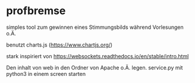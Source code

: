 # profbremse
simples tool zum gewinnen eines Stimmungsbilds während Vorlesungen o.Ä. 

benutzt charts.js (https://www.chartjs.org/)

stark inspiriert von https://websockets.readthedocs.io/en/stable/intro.html



Den inhalt von web in den Ordner von Apache o.Ä. legen.
service.py mit python3 in einem screen starten
